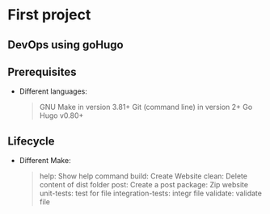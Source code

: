 # First project

## DevOps using goHugo

## Prerequisites

* Different languages:

    > GNU Make in version 3.81+
    > Git (command line) in version 2+
    > Go Hugo v0.80+

## Lifecycle

* Different Make:

    > help: Show help command
    > build:  Create Website
    > clean:  Delete content of dist folder
    > post:  Create a post
    > package: Zip website
    > unit-tests: test for file
    > integration-tests: integr file
    > validate: validate file
